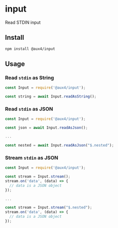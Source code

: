 # input
Read STDIN input

## Install

```bash
npm install @aux4/input
```

## Usage

### Read `stdin` as String

```js
const Input = require('@aux4/input');

const string = await Input.readAsString();
```

### Read `stdin` as JSON

```js
const Input = require('@aux4/input');

const json = await Input.readAsJson();

...

const nested = await Input.readAsJson("$.nested");
```

### Stream `stdin` as JSON

```js
const Input = require('@aux4/input');

const stream = Input.stream();
stream.on('data', (data) => {
  // data is a JSON object
});

...

const stream = Input.stream("$.nested");
stream.on('data', (data) => {
  // data is a JSON object
});
```